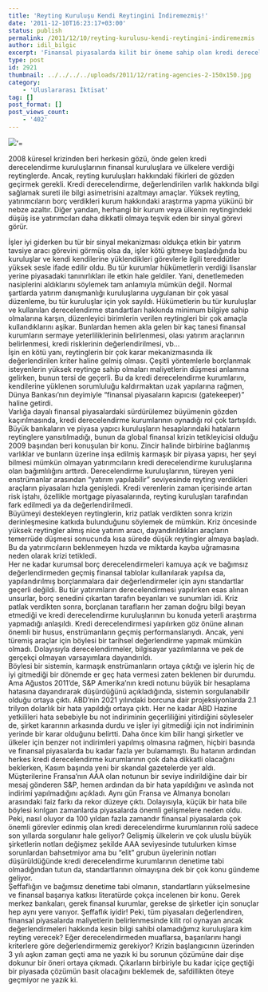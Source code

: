 ```yaml
---
title: 'Reyting Kuruluşu Kendi Reytingini İndiremezmiş!'
date: '2011-12-10T16:23:17+03:00'
status: publish
permalink: /2011/12/10/reyting-kurulusu-kendi-reytingini-indiremezmis
author: idil_bilgic
excerpt: 'Finansal piyasalarda kilit bir öneme sahip olan kredi derecelendirme kuruluşlarının sorgulanması konusu 2008 küresel ekonomik krizinden beri gözle görülür biçimde arttı. Bunda o dönem yaşanan bazı skandalların etkisi de kuşkusuz mevcut. Hal böyleyken, finansal kurumların, merkez bankalarının, şirketlerin gözünde sonsuz bir krediye sahip olmamaları da işleri iyice karıştırıyor. Bu kuruluşların rolüne ve sorgulanmalarına hızlıca bir bakış atalım.'
type: post
id: 2921
thumbnail: ../../../../uploads/2011/12/rating-agencies-2-150x150.jpg
category:
    - 'Uluslararası İktisat'
tag: []
post_format: []
post_views_count:
    - '402'
---
```

[![](../../../../uploads/2011/12/11.jpg)](https://iktisadiyat.com/wp-content/uploads/2011/12/11.jpg)‘=

2008 küresel krizinden beri herkesin gözü, önde gelen kredi derecelendirme kuruluşlarının finansal kuruluşlara ve ülkelere verdiği reytinglerde. Ancak, reyting kuruluşları hakkındaki fikirleri de gözden geçirmek gerekli. Kredi derecelendirme, değerlendirilen varlık hakkında bilgi sağlamak sureti ile bilgi asimetrisini azaltmayı amaçlar. Yüksek reyting, yatırımcıların borç verdikleri kurum hakkındaki araştırma yapma yükünü bir nebze azaltır. Diğer yandan, herhangi bir kurum veya ülkenin reytingindeki düşüş ise yatırımcıları daha dikkatli olmaya teşvik eden bir sinyal görevi görür.  
  
İşler iyi giderken bu tür bir sinyal mekanizması oldukça etkin bir yatırım tavsiye aracı görevini görmüş olsa da, işler kötü gitmeye başladığında bu kuruluşlar ve kendi kendilerine yüklendikleri görevlerle ilgili tereddütler yüksek sesle ifade edilir oldu. Bu tür kurumlar hükümetlerin verdiği lisanslar yerine piyasadaki tanınırlıkları ile etkin hale geldiler. Yani, denetlemeden nasiplerini aldıklarını söylemek tam anlamıyla mümkün değil. Normal şartlarda yatırım danışmanlığı kuruluşlarına uygulanan bir çok yasal düzenleme, bu tür kuruluşlar için yok sayıldı. Hükümetlerin bu tür kuruluşlar ve kullanılan derecelendirme standartları hakkında minimum bilgiye sahip olmalarına karşın, düzenleyici birimlerin verilen reytingleri bir çok amaçla kullandıklarını aşikar. Bunlardan hemen akla gelen bir kaç tanesi finansal kurumların sermaye yeterliliklerinin belirlenmesi, olası yatırım araçlarının belirlenmesi, kredi risklerinin değerlendirilmesi, vb…  
İşin en kötü yanı, reytinglerin bir çok karar mekanizmasında ilk değerlendirilen kriter haline gelmiş olması. Çeşitli yöntemlerle borçlanmak isteyenlerin yüksek reytinge sahip olmaları maliyetlerin düşmesi anlamına gelirken, bunun tersi de geçerli. Bu da kredi derecelendirme kurumlarını, kendilerine yüklenen sorumluluğu kaldırmaktan uzak yapılarına rağmen, Dünya Bankası’nın deyimiyle “finansal piyasaların kapıcısı (gatekeeper)” haline getirdi.  
Varlığa dayalı finansal piyasalardaki sürdürülemez büyümenin gözden kaçırılmasında, kredi derecelendirme kurumlarının oynadığı rol çok tartışıldı. Büyük bankaların ve piyasa yapıcı kuruluşların hesaplarındaki hataların reytinglere yansıtılmadığı, bunun da global finansal krizin tetikleyicisi olduğu 2009 başından beri konuşulan bir konu. Zincir halinde birbirine bağlanmış varlıklar ve bunların üzerine inşa edilmiş karmaşık bir piyasa yapısı, her şeyi bilmesi mümkün olmayan yatırımcıların kredi derecelendirme kuruluşlarına olan bağımlılığını arttırdı. Derecelendirme kuruluşlarının, türeyen yeni enstrümanlar arasından “yatırım yapılabilir” seviyesinde reyting verdikleri araçların piyasaları hızla genişledi. Kredi verenlerin zaman içerisinde artan risk iştahı, özellikle mortgage piyasalarında, reyting kuruluşları tarafından fark edilmedi ya da değerlendirilmedi.  
Büyümeyi destekleyen reytinglerin, kriz patlak verdikten sonra krizin derinleşmesine katkıda bulunduğunu söylemek de mümkün. Kriz öncesinde yüksek reytingler almış nice yatırım aracı, dayandırıldıkları araçların temerrüde düşmesi sonucunda kısa sürede düşük reytingler almaya başladı. Bu da yatırımcıların beklenmeyen hızda ve miktarda kayba uğramasına neden olarak krizi tetikledi.  
Her ne kadar kurumsal borç derecelendirmeleri kamuya açık ve bağımsız değerlendirmeden geçmiş finansal tablolar kullanılarak yapılsa da, yapılandırılmış borçlanmalara dair değerlendirmeler için aynı standartlar geçerli değildi. Bu tür yatırımların derecelendirmesi yapılırken esas alınan unsurlar, borç senedini çıkartan tarafın beyanları ve sunumları idi. Kriz patlak verdikten sonra, borçlanan tarafların her zaman doğru bilgi beyan etmediği ve kredi derecelendirme kuruluşlarının bu konuda yeterli araştırma yapmadığı anlaşıldı. Kredi derecelendirmesi yapılırken göz önüne alınan önemli bir husus, enstrümanların geçmiş performanslarıydı. Ancak, yeni türemiş araçlar için böylesi bir tarihsel değerlendirme yapmak mümkün olmadı. Dolayısıyla derecelendirmeler, bilgisayar yazılımlarına ve pek de gerçekçi olmayan varsayımlara dayandırıldı.  
Böylesi bir sistemin, karmaşık enstrümanların ortaya çıktığı ve işlerin hiç de iyi gitmediği bir dönemde er geç hata vermesi zaten beklenen bir durumdu. Ama Ağustos 2011’de, S&amp;P Amerika’nın kredi notunu büyük bir hesaplama hatasına dayandırarak düşürdüğünü açıkladığında, sistemin sorgulanabilir olduğu ortaya çıktı. ABD’nin 2021 yılındaki borcuna dair projeksiyonlarda 2.1 trilyon dolarlık bir hata yapıldığı ortaya çıktı. Her ne kadar ABD Hazine yetkilileri hata sebebiyle bu not indiriminin geçerliliğini yitirdiğini söyleseler de, şirket kararının arkasında durdu ve işler iyi gitmediği için not indiriminin yerinde bir karar olduğunu belirtti. Daha önce kim bilir hangi şirketler ve ülkeler için benzer not indirimleri yapılmış olmasına rağmen, hiçbiri basında ve finansal piyasalarda bu kadar fazla yer bulamamıştı. Bu hatanın ardından herkes kredi derecelendirme kurumlarının çok daha dikkatli olacağını beklerken, Kasım başında yeni bir skandal gazetelerde yer aldı. Müşterilerine Fransa’nın AAA olan notunun bir seviye indirildiğine dair bir mesaj gönderen S&amp;P, hemen ardından da bir hata yapıldığını ve aslında not indirimi yapılmadığını açıkladı. Aynı gün Fransa ve Almanya bonoları arasındaki faiz farkı da rekor düzeye çıktı. Dolayısıyla, küçük bir hata bile böylesi kırılgan zamanlarda piyasalarda önemli gelişmelere neden oldu.  
Peki, nasıl oluyor da 100 yıldan fazla zamandır finansal piyasalarda çok önemli görevler edinmiş olan kredi derecelendirme kurumlarının rolü sadece son yıllarda sorgulanır hale geliyor? Gelişmiş ülkelerin ve çok uluslu büyük şirketlerin notları değişmez şekilde AAA seviyesinde tutulurken kimse sorunlardan bahsetmiyor ama bu “elit” grubun üyelerinin notları düşürüldüğünde kredi derecelendirme kurumlarının denetime tabi olmadığından tutun da, standartlarının olmayışına dek bir çok konu gündeme geliyor.  
Şeffaflığın ve bağımsız denetime tabi olmanın, standartların yükselmesine ve finansal başarıya katkısı literatürde çokça incelenen bir konu. Gerek merkez bankaları, gerek finansal kurumlar, gerekse de şirketler için sonuçlar hep aynı yere varıyor. Şeffaflık iyidir! Peki, tüm piyasaları değerlendiren, finansal piyasalarda maliyetlerin belirlenmesinde kilit rol oynayan ancak değerlendirmeleri hakkında kesin bilgi sahibi olamadığımız kuruluşlara kim reyting verecek? Eğer derecelendirmeden muaflarsa, başarılarını hangi kriterlere göre değerlendirmemiz gerekiyor? Krizin başlangıcının üzerinden 3 yılı aşkın zaman geçti ama ne yazık ki bu sorunun çözümüne dair dişe dokunur bir öneri ortaya çıkmadı. Çıkarların birbiriyle bu kadar içiçe geçtiği bir piyasada çözümün basit olacağını beklemek de, safdillikten öteye geçmiyor ne yazık ki.